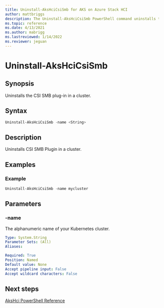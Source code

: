 ```yaml
---
title: Uninstall-AksHciCsiSmb for AKS on Azure Stack HCI
author: mattbriggs
description: The Uninstall-AksHciCsiSmb PowerShell command uninstalls the CSI SMB plug-in in a cluster.
ms.topic: reference
ms.date: 4/13/2021
ms.author: mabrigg 
ms.lastreviewed: 1/14/2022
ms.reviewer: jeguan
---
```


# Uninstall-AksHciCsiSmb

## Synopsis
Uninstalls the CSI SMB plug-in in a cluster.

## Syntax

```powershell
Uninstall-AksHciCsiSmb -name <String>                       
```

## Description
Uninstalls CSI SMB Plugin in a cluster.

## Examples

### Example

```PowerShell
Uninstall-AksHciCsiSmb -name mycluster
```

## Parameters

### -name
The alphanumeric name of your Kubernetes cluster.

```yaml
Type: System.String
Parameter Sets: (All)
Aliases:

Required: True
Position: Named
Default value: None
Accept pipeline input: False
Accept wildcard characters: False
```


## Next steps

[AksHci PowerShell Reference](index.md)